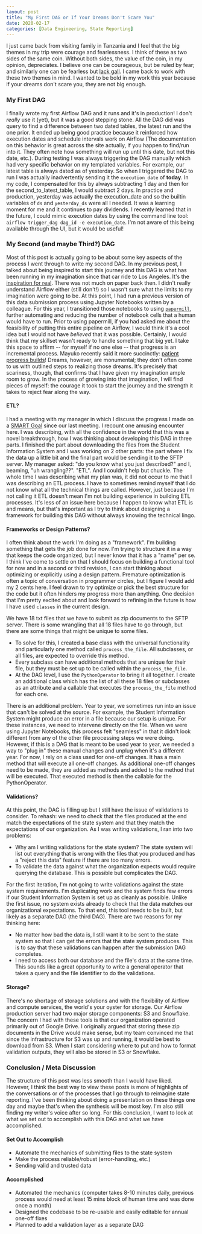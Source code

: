 ```yaml
---
layout: post
title: "My First DAG or If Your Dreams Don't Scare You"
date: 2020-02-17
categories: [Data Engineering, State Reporting]
---
```

I just came back from visiting family in Tanzania and I feel that the big themes in my trip were courage and fearlessness. I think of these as two sides of the same coin. Without both sides, the value of the coin, in my opinion, depreciates. I believe one can be courageous, but be ruled by fear; and similarly one can be fearless but [lack gall](https://www.sparknotes.com/nofear/shakespeare/hamlet/page_130/). I came back to work with these two themes in mind. I wanted to be bold in my work this year because if your dreams don't scare you, they are not big enough. <!--more-->

### My First DAG
I finally wrote my first Airflow DAG and it runs and it's in production! I don't *really* use it (yet), but it was a good stepping stone. All the DAG did was query to find a difference between two dated tables, the latest run and the one prior. It ended up being good practice because it reinforced how execution dates and schedule intervals work on Airflow (The documentation on this behavior is great across the site actually, if you happen to find/run into it. They often note how something will run up until this date, but not this date, etc.). During testing I was always triggering the DAG manually which had very specific behavior on my templated variables. For example, our latest table is always dated as of yesterday. So when I triggered the DAG to run I was actually inadvertently sending it the `execution_date` of **today**. In my code, I compensated for this by always subtracting 1 day and then for the second_to_latest_table, I would subtract 2 days. In practice and production, yesterday was actually the execution_date and so the builtin variables of `ds` and `yesterday_ds` were all I needed. It was a learning moment for me and it continues to pay dividends. I recently learned that in the future, I could mimic execution dates by using the command line tool: `airflow trigger_dag dag_id -e execution_date`. I'm not aware of this being available through the UI, but it would be useful!

### My Second (and maybe Third?) DAG
Most of this post is actually going to be about some key aspects of the process I went through to write my second DAG. In my previous post, I talked about being inspired to start this journey and this DAG is what has been running in my imagination since that car ride to Los Angeles. It's the [inspiration for real](https://youtu.be/WOhJE8bLVzE?t=211). There was not much on paper back then. I didn't really understand Airflow either (still don't!) so I wasn't sure what the limits to my imagination were going to be. At this point, I had run a previous version of this data submission process using Jupyter Notebooks written by a colleague. For this year, I transitioned those notebooks to using [`papermill`](https://github.com/nteract/papermill), further automating and reducing the number of notebook cells that a human would have to run. Prior to using papermill, if you had asked me about the feasibility of putting this entire pipeline on Airflow, I would think it's a cool idea but I would not have *believed* that it was possible. Certainly, I would think that my skillset wasn't ready to handle something that big yet. I take this space to affirm -- for myself if no one else -- that progress is an incremental process. Mayuko recently said it more succinctly: [patient progress builds](https://youtu.be/gmB7O9Q7QCw?t=448)! Dreams, however, are monumental; they don't often come to us with outlined steps to realizing those dreams. It's precisely that scariness, though, that confirms that I have given my imagination ample room to grow. In the process of growing into that imagination, I will find pieces of myself: the courage it took to start the journey and the strength it takes to reject fear along the way.

#### ETL?
I had a meeting with my manager in which I discuss the progress I made on a [SMART Goal](https://corporatefinanceinstitute.com/resources/knowledge/other/smart-goal/) since our last meeting. I recount one amusing encounter here. I was describing, with all the confidence in the world that this was a novel breakthrough, how I was thinking about developing this DAG in three parts. I finished the part about downloading the files from the Student Information System and I was working on 2 other parts: the part where I fix the data up a little bit and the final part would be sending it to the SFTP server. My manager asked: "do you know what you just described?" and I, beaming, "uh wrangling??". "ETL". And I couldn't help but chuckle. The whole time I was describing what my plan was, it did not occur to me that I was describing an ETL process. I have to sometimes remind myself that I do not know what all the technical things are called. However, just because I'm not calling it ETL doesn't mean I'm not building experience in building ETL processes. It's less of an issue here because I happen to know what ETL is and means, but that's important as I try to think about designing a framework for building this DAG without always knowing the technical lingo.

#### Frameworks or Design Patterns?
I often think about the work I'm doing as a "framework". I'm building something that gets the job done for now. I'm trying to structure it in a way that keeps the code organized, but I never know that it has a "name" per se. I think I've come to settle on that I should focus on building a functional tool for now and in a second or third revision, I can start thinking about optimizing or explicitly using a design pattern. Premature optimization is often a topic of conversation in programmer circles, but I figure I would add my 2 cents here. I feel drawn to try optimize or pick the best structure for the code but it often hinders my progress more than anything. One decision that I'm pretty excited about and look forward to refining in the future is how I have used `classes` in the current design.

We have 18 txt files that we have to submit as zip documents to the SFTP server. There is some wrangling that all 18 files have to go through, but there are some things that might be unique to some files.
- To solve for this, I created a base class with the universal functionality and particularly one method called `process_the_file`. All subclasses, or all files, are expected to override this method.
- Every subclass can have additional methods that are unique for their file, but they must be set up to be called within the `process_the_file`.
- At the DAG level, I use the `PythonOperator` to bring it all together. I create an additional class which has the list of all these 18 files or subclasses as an attribute and a callable that executes the `process_the_file` method for each one.

There is an additional problem. Year to year, we sometimes run into an issue that can't be solved at the source. For example, the Student Information System might produce an error in a file because our setup is unique. For these instances, we need to intervene directly on the file. When we were using Jupyter Notebooks, this process felt "seamless" in that it didn't look different from any of the other file processing steps we were doing. However, if this is a DAG that is meant to be used year to year, we needed a way to "plug in" these manual changes and unplug when it's a different year. For now, I rely on a class used for one-off changes. It has a main method that will execute all one-off changes. As additional one-off changes need to be made, they are added as methods and added to the method that will be executed. That executed method is then the callable for the PythonOperator.

#### Validations?
At this point, the DAG is filling up but I still have the issue of validations to consider. To rehash: we need to check that the files produced at the end match the expectations of the state system and that they match the expectations of our organization. As I was writing validations, I ran into two problems:
- Why am I writing validations for the state system? The state system will list out everything that is wrong with the files that you produced and has a "reject this data" feature if there are too many errors.
- To validate the data against what the organization expects would require querying the database. This is possible but complicates the DAG.

For the first iteration, I'm not going to write validations against the state system requirements. I'm duplicating work and the system finds few errors if our Student Information System is set up as cleanly as possible. Unlike the first issue, no system exists already to check that the data matches our organizational expectations. To that end, this tool needs to be built, but likely as a separate DAG (the third DAG). There are two reasons for my thinking here:
- No matter how bad the data is, I still want it to be sent to the state system so that I can get the errors that the state system produces. This is to say that these validations can happen after the submission DAG completes.
- I need to access both our database and the file's data at the same time. This sounds like a great opportunity to write a general operator that takes a query and the file identifier to do the validations.

#### Storage?
There's no shortage of storage solutions and with the flexibility of Airflow and compute services, the world's your oyster for storage. Our Airflow production server had two major storage components: S3 and Snowflake. The concern I had with these tools is that our organization operated primarily out of Google Drive. I originally argued that storing these zip documents in the Drive would make sense, but my team convinced me that since the infrastructure for S3 was up and running, it would be best to download from S3. When I start considering where to put and how to format validation outputs, they will also be stored in S3 or Snowflake.

### Conclusion / Meta Discussion
The structure of this post was less smooth than I would have liked. However, I think the best way to view these posts is more of highlights of the conversations or of the processes that I go through to reimagine state reporting. I've been thinking about doing a presentation on these things one day and maybe that's when the synthesis will be most key. I'm also still finding my writer's voice after so long. For this conclusion, I want to look at what we set out to accomplish with this DAG and what we have accomplished.

#### Set Out to Accomplish
- Automate the mechanics of submitting files to the state system
- Make the process reliable/robust (error-handling, etc.)
- Sending valid and trusted data

#### Accomplished
- Automated the mechanics (computer takes 8-10 minutes daily, previous process would need at least 15 mins block of human time and was done once a month)
- Designed the codebase to be re-usable and easily editable for annual one-off fixes
- Planned to add a validation layer as a separate DAG